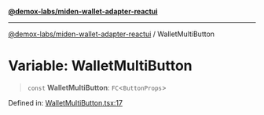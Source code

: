 [**@demox-labs/miden-wallet-adapter-reactui**](../README.md)

***

[@demox-labs/miden-wallet-adapter-reactui](../globals.md) / WalletMultiButton

# Variable: WalletMultiButton

> `const` **WalletMultiButton**: `FC`\<`ButtonProps`\>

Defined in: [WalletMultiButton.tsx:17](https://github.com/demox-labs/miden-wallet-adapter/blob/dace41a6cc08c0bf9f794ef1f69e3b9bfa985444/packages/ui/src/WalletMultiButton.tsx#L17)
